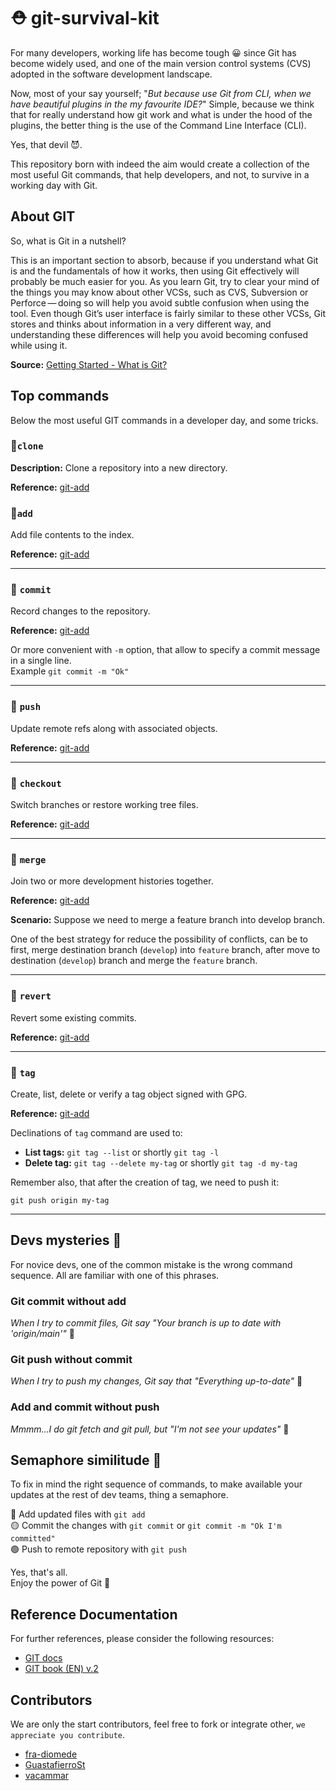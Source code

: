 # ⛑️ git-survival-kit

For many developers, working life has become tough 😀 since Git has become widely used, and one of the main version 
control systems (CVS) adopted in the software development landscape.

Now, most of your say yourself; "_But because use Git from CLI, when we have beautiful plugins in the my favourite IDE?_"
Simple, because we think that for really understand how git work and what is under the hood of the plugins, the better 
thing is the use of the Command Line Interface (CLI). 

Yes, that devil 😈.

This repository born with indeed the aim would create a collection of the most useful Git commands, 
that help developers, and not, to survive in a working day with Git.

## About GIT

So, what is Git in a nutshell?

This is an important section to absorb, because if you understand what Git is and the fundamentals of how it works, then using Git effectively will probably be much easier for you. As you learn Git, try to clear your mind of the things you may know about other VCSs, such as CVS, Subversion or Perforce — doing so will help you avoid subtle confusion when using the tool. Even though Git’s user interface is fairly similar to these other VCSs, Git stores and thinks about information in a very different way, and understanding these differences will help you avoid becoming confused while using it.

**Source:** [Getting Started - What is Git?](https://git-scm.com/book/en/v2/Getting-Started-What-is-Git%3F)

## Top commands

Below the most useful GIT commands in a developer day, and some tricks.

### 📌`clone`

**Description:** Clone a repository into a new directory.

**Reference:** [git-add](https://git-scm.com/docs/git-clone)

### 📌`add`

Add file contents to the index.

**Reference:** [git-add](https://git-scm.com/docs/git-add)

---

### 📌 `commit`

Record changes to the repository.

**Reference:** [git-add](https://git-scm.com/docs/git-commit)

Or more convenient with `-m` option, that allow to specify a commit message in a single line. </br>
Example `git commit -m "Ok"`

---

### 📌 `push`

Update remote refs along with associated objects.

**Reference:** [git-add](https://git-scm.com/docs/git-push)

---

### 📌 `checkout`

Switch branches or restore working tree files.

**Reference:** [git-add](https://git-scm.com/docs/git-checkout)

---

### 📌 `merge`

Join two or more development histories together.

**Reference:** [git-add](https://git-scm.com/docs/git-merge)

**Scenario:** Suppose we need to merge a feature branch into develop branch.

One of the best strategy for reduce the possibility of conflicts, can be to first, merge destination branch (`develop`)
into `feature` branch, after move to destination (`develop`) branch and merge the `feature` branch. 

---

### 📌 `revert`

Revert some existing commits.

**Reference:** [git-add](https://git-scm.com/docs/git-revert)

---

### 📌 `tag`

Create, list, delete or verify a tag object signed with GPG.

**Reference:** [git-add](https://git-scm.com/docs/git-tag)

Declinations of `tag` command are used to:

- **List tags:** `git tag --list` or shortly `git tag -l`
- **Delete tag:** `git tag --delete my-tag` or shortly `git tag -d my-tag`

Remember also, that after the creation of tag, we need to push it:

`git push origin my-tag`

---


## Devs mysteries 👻

For novice devs, one of the common mistake is the wrong command sequence. All are familiar with one of this phrases.

### Git commit without add

_When I try to commit files, Git say "Your branch is up to date with 'origin/main'"_ 🤔

### Git push without commit

_When I try to push my changes, Git say that "Everything up-to-date"_ 🥴

### Add and commit without push
_Mmmm...I do git fetch and git pull, but "I'm not see your updates"_ 🤯


## Semaphore similitude 🚦

To fix in mind the right sequence of commands, to make available your updates at the rest of dev teams, thing a semaphore.

🔴 Add updated files with `git add`</br>
🟡 Commit the changes with `git commit` or `git commit -m "Ok I'm committed"`</br>
🟢 Push to remote repository with `git push`</br>

Yes, that's all. </br>
Enjoy the power of Git 🚀

## Reference Documentation
For further references, please consider the following resources:

- [GIT docs](https://git-scm.com/docs)
- [GIT book (EN) v.2 ](https://git-scm.com/book/en/v2)

## Contributors

We are only the start contributors, feel free to fork or integrate other, `we appreciate you contribute`.

- [fra-diomede](https://github.com/fra-diomede)
- [GuastafierroSt](https://github.com/GuastafierroSt)
- [vacammar](https://github.com/vacammar)
